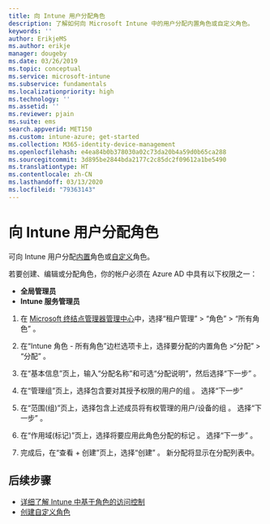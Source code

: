 ```yaml
---
title: 向 Intune 用户分配角色
description: 了解如何向 Microsoft Intune 中的用户分配内置角色或自定义角色。
keywords: ''
author: ErikjeMS
ms.author: erikje
manager: dougeby
ms.date: 03/26/2019
ms.topic: conceptual
ms.service: microsoft-intune
ms.subservice: fundamentals
ms.localizationpriority: high
ms.technology: ''
ms.assetid: ''
ms.reviewer: pjain
ms.suite: ems
search.appverid: MET150
ms.custom: intune-azure; get-started
ms.collection: M365-identity-device-management
ms.openlocfilehash: e4ea84b0b378030a02c73da20b4a59d0b65ca288
ms.sourcegitcommit: 3d895be2844bda2177c2c85dc2f09612a1be5490
ms.translationtype: HT
ms.contentlocale: zh-CN
ms.lasthandoff: 03/13/2020
ms.locfileid: "79363143"
---
```

# <a name="assign-a-role-to-an-intune-user"></a>向 Intune 用户分配角色

可向 Intune 用户分配[内置](role-based-access-control.md#built-in-roles)角色或[自定义](create-custom-role.md)角色。

若要创建、编辑或分配角色，你的帐户必须在 Azure AD 中具有以下权限之一：
- **全局管理员**
- **Intune 服务管理员**

1. 在 [Microsoft 终结点管理器管理中心](https://go.microsoft.com/fwlink/?linkid=2109431)中，选择“租户管理”   > “角色”   > “所有角色”  。

2. 在“Intune 角色 - 所有角色”边栏选项卡上，选择要分配的内置角色 >“分配” > “分配”    。

5. 在“基本信息”页上，输入“分配名称”和可选“分配说明”，然后选择“下一步”     。

6. 在“管理组”页上，选择包含要对其授予权限的用户的组  。 选择“下一步” 

7. 在“范围(组)”页上，选择包含上述成员将有权管理的用户/设备的组  。 选择“下一步”  。

8. 在“作用域(标记)”页上，选择将要应用此角色分配的标记  。 选择“下一步”  。

9. 完成后，在“查看 + 创建”页上，选择“创建”   。 新分配将显示在分配列表中。

## <a name="next-steps"></a>后续步骤
- [详细了解 Intune 中基于角色的访问控制](role-based-access-control.md)
- [创建自定义角色](create-custom-role.md)


